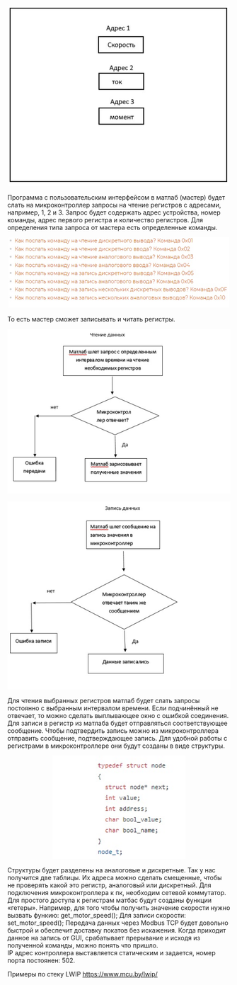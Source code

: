 
  <p align="center">
  <img src="picture/Address.jpg" width=500/>
  </p>
  
  
  Программа с пользовательским интерфейсом в матлаб (мастер) будет слать на микроконтроллер запросы на чтение регистров с адресами, например, 1, 2 и 3. Запрос будет содержать адрес устройства, номер команды, адрес первого регистра и количество регистров. Для определения типа запроса от мастера есть определенные команды.
  
  
  <p align="center">
  <img src="picture/Func.jpg" width=500/>
  </p>
  
  
  То есть мастер сможет записывать и читать регистры.
  
  
  <p align="center">
  <img src="picture/Alg1.jpg" width=700/>
  </p>
  
  
  
   <p align="center">
  <img src="picture/Alg2.jpg" width=700/>
  </p>
  
  
  Для чтения выбранных регистров матлаб будет слать запросы постоянно с выбранным интервалом времени. Если подчинённый не отвечает, то можно сделать выплывающее окно с ошибкой соединения.
  Для записи в регистр из матлаба будет отправляться соответствующее сообщение. Чтобы подтвердить запись можно из микроконтроллера отправить сообщение, подтверждающее запись.
  Для удобной работы с регистрами в микроконтроллере они будут созданы в виде структуры. 
  
  
  <p align="center">
  <img src="picture/Str.jpg" width=300/>
  </p>
  
  
  Структуры будет разделены на аналоговые и дискретные. Так у нас получится две таблицы. Их адреса можно сделать смещенные, чтобы не проверять какой это регистр, аналоговый или дискретный.
  Для подключения микроконтроллера к пк, необходим сетевой коммутатор.
  Для простого доступа к регистрам матбас будут созданы функции «гетеры».
  Например, для того чтобы получить значение скорости нужно вызвать функию:
  get_motor_speed();
  Для записи скорости:
  set_motor_speed();
  Передача данных через Modbus TCP будет довольно быстрой и обеспечит доставку покатов без искажения.
  Когда приходит данное на запись от GUI, срабатывает прерывание и исходя из полученной команды, можно понять что пришло.  
  IP адрес контроллера выставляется статическим и задается, номер порта постоянен: 502.
  
  
  Примеры по стеку LWIP
  https://www.mcu.by/lwip/









 


